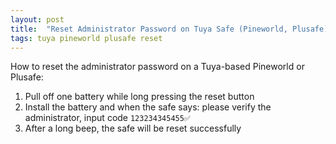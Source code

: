 ```yaml
---
layout: post
title:  "Reset Administrator Password on Tuya Safe (Pineworld, Plusafe)"
tags: tuya pineworld plusafe reset
---
```


How to reset the administrator password on a Tuya-based Pineworld or Plusafe:

1. Pull off one battery while long pressing the reset button
2. Install the battery and when the safe says: please verify the administrator, input code `123234345455✅`
3. After a long beep, the safe will be reset successfully
